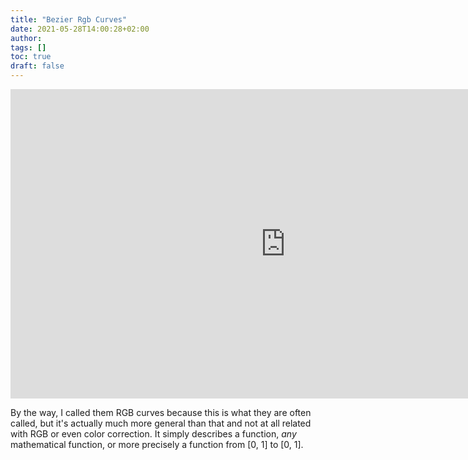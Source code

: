 ```yaml
---
title: "Bezier Rgb Curves"
date: 2021-05-28T14:00:28+02:00
author:
tags: []
toc: true
draft: false
---
```


<iframe width="880" height="495" src="https://www.youtube.com/embed/N03GNPn64kw" title="YouTube video player" frameborder="0" allow="accelerometer; autoplay; clipboard-write; encrypted-media; gyroscope; picture-in-picture" allowfullscreen></iframe>

By the way, I called them RGB curves because this is what they are often called, but it's actually much more general than that and not at all related with RGB or even color correction. It simply describes a function, *any* mathematical function, or more precisely a function from [0, 1] to [0, 1].
